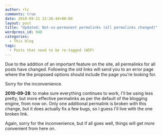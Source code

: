 ```yaml
---
author: rlc
comments: true
date: 2010-09-21 22:26:44+00:00
layout: post
title: "Updated: Not-so-permanent permalinks (all permalinks changed)"
wordpress_id: 948
categories:
  - This blog
tags:
  - Posts that need to be re-tagged (WIP)
---
```


Due to the addition of an important feature on the site, all permalinks for all posts have changed. Following the old links will send you to an error page where the the proposed options should include the page you're looking for.

Sorry for the inconvenience.

**2010-09-28**: to make sure everything continues to work, I'll be using less pretty, but more effective permalinks as per the default of the blogging engine, from now on. Only one additional permalink is broken with this change, but it does actually fix a few bugs, so I guess I'll live with the one broken link.

Again, sorry for the inconvenience, but if all goes well, things will get _more_ convenient from here on.
